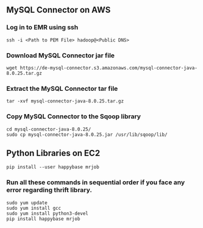 ## MySQL Connector on AWS

### Log in to EMR using ssh
    ssh -i <Path to PEM File> hadoop@<Public DNS>

### Download MySQL Connector jar file
    wget https://de-mysql-connector.s3.amazonaws.com/mysql-connector-java-8.0.25.tar.gz

### Extract the MySQL Connector tar file
    tar -xvf mysql-connector-java-8.0.25.tar.gz

### Copy MySQL Connector to the Sqoop library
    cd mysql-connector-java-8.0.25/
    sudo cp mysql-connector-java-8.0.25.jar /usr/lib/sqoop/lib/

## Python Libraries on EC2

    pip install --user happybase mrjob

### Run all these commands in sequential order if you face any error regarding thrift library.

    sudo yum update
    sudo yum install gcc 
    sudo yum install python3-devel
    pip install happybase mrjob    